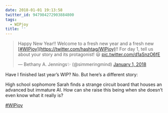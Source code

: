 ```yaml
---
date: 2018-01-01 19:13:58
twitter_id: 947984272903884800
tags:
  - WIPjoy
title: ''
---
```


<blockquote class="twitter-tweet"><p lang="en" dir="ltr">Happy New Year!! Welcome to a fresh new year and a fresh new <a href="https://twitter.com/hashtag/WIPjoy?src=hash&amp;ref_src=twsrc%5Etfw">[#WIPjoy](https://twitter.com/hashtag/WIPjoy)</a>!! For day 1, tell us about your story and its protagonist! 😃 <a href="https://t.co/d1aSnzO6fE">pic.twitter.com/d1aSnzO6fE</a></p>&mdash; Bethany A. Jennings✨ (@simmeringmind) <a href="https://twitter.com/simmeringmind/status/947707501188911104?ref_src=twsrc%5Etfw">January 1, 2018</a></blockquote>
<script async src="https://platform.twitter.com/widgets.js" charset="utf-8"></script>

Have I finished last year’s WIP? No. But here’s a different story:

High school sophomore Sarah finds a strange circuit board that houses an advanced but immature AI. How can she raise this being when she doesn’t even know what it really is?

[#WIPjoy](https://twitter.com/hashtag/WIPjoy)
